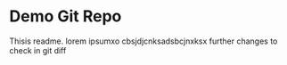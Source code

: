# Demo Git Repo



Thisis readme.
lorem ipsumxo
cbsjdjcnksadsbcjnxksx
further changes to check in git diff
